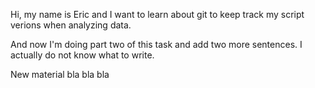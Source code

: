 Hi, my name is Eric and I want to learn about git to keep track my script verions when analyzing data.

And now I'm doing part two of this task and add two more sentences. I actually do not know what to write. 

New material bla bla bla 